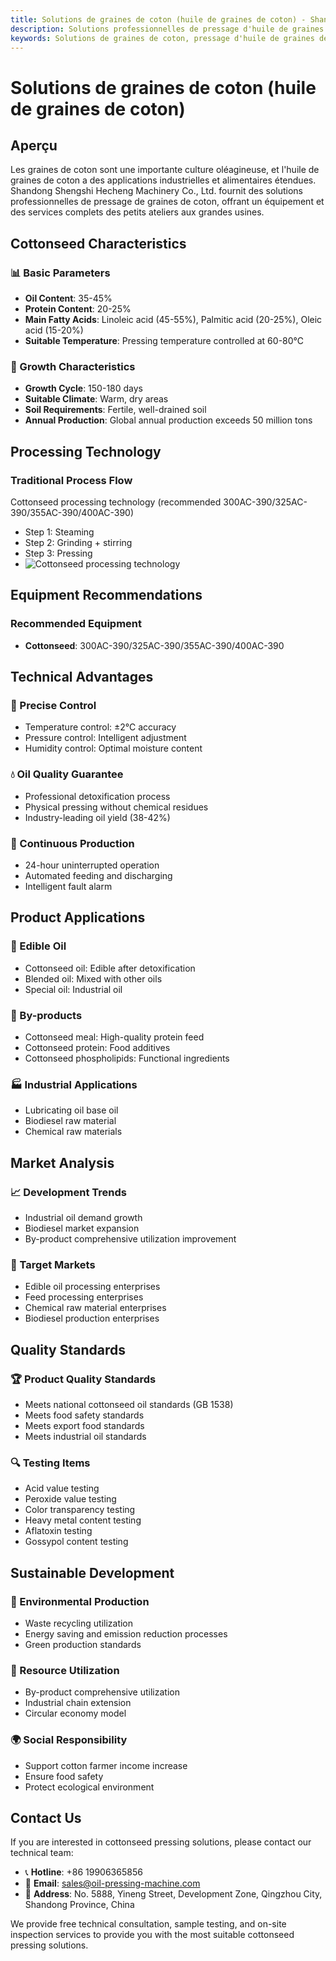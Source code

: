 ```yaml
---
title: Solutions de graines de coton (huile de graines de coton) - Shandong Shengshi Hecheng Machinery Co., Ltd.
description: Solutions professionnelles de pressage d'huile de graines de coton, fournissant des équipements et services techniques de transformation d'huile de graines de coton, teneur en huile 35-45%, utilisant un processus de pressage approprié avec détoxication professionnelle, répondant aux besoins différents des petits ateliers aux grandes usines.
keywords: Solutions de graines de coton, pressage d'huile de graines de coton, équipement de transformation de graines de coton, ligne de production d'huile de graines de coton, presse à huile de graines de coton, extraction d'huile de graines de coton, transformation de graines oléagineuses de graines de coton, équipement de pressage d'huile de graines de coton, équipement de production d'huile de graines de coton, usine de transformation d'huile de graines de coton
---
```


# Solutions de graines de coton (huile de graines de coton)

## Aperçu

Les graines de coton sont une importante culture oléagineuse, et l'huile de graines de coton a des applications industrielles et alimentaires étendues. Shandong Shengshi Hecheng Machinery Co., Ltd. fournit des solutions professionnelles de pressage de graines de coton, offrant un équipement et des services complets des petits ateliers aux grandes usines.

## Cottonseed Characteristics

### 📊 Basic Parameters
- **Oil Content**: 35-45%
- **Protein Content**: 20-25%
- **Main Fatty Acids**: Linoleic acid (45-55%), Palmitic acid (20-25%), Oleic acid (15-20%)
- **Suitable Temperature**: Pressing temperature controlled at 60-80℃

### 🌱 Growth Characteristics
- **Growth Cycle**: 150-180 days
- **Suitable Climate**: Warm, dry areas
- **Soil Requirements**: Fertile, well-drained soil
- **Annual Production**: Global annual production exceeds 50 million tons

## Processing Technology

### Traditional Process Flow
Cottonseed processing technology (recommended 300AC-390/325AC-390/355AC-390/400AC-390)
+ Step 1: Steaming
+ Step 2: Grinding + stirring
+ Step 3: Pressing
+ ![Cottonseed processing technology](/images/棉籽热榨工艺.png)

## Equipment Recommendations

### Recommended Equipment
- **Cottonseed**: 300AC-390/325AC-390/355AC-390/400AC-390

## Technical Advantages

### 🎯 Precise Control
- Temperature control: ±2℃ accuracy
- Pressure control: Intelligent adjustment
- Humidity control: Optimal moisture content

### 💧 Oil Quality Guarantee
- Professional detoxification process
- Physical pressing without chemical residues
- Industry-leading oil yield (38-42%)

### 🔄 Continuous Production
- 24-hour uninterrupted operation
- Automated feeding and discharging
- Intelligent fault alarm

## Product Applications

### 🍳 Edible Oil
- Cottonseed oil: Edible after detoxification
- Blended oil: Mixed with other oils
- Special oil: Industrial oil

### 🥛 By-products
- Cottonseed meal: High-quality protein feed
- Cottonseed protein: Food additives
- Cottonseed phospholipids: Functional ingredients

### 🏭 Industrial Applications
- Lubricating oil base oil
- Biodiesel raw material
- Chemical raw materials

## Market Analysis

### 📈 Development Trends
- Industrial oil demand growth
- Biodiesel market expansion
- By-product comprehensive utilization improvement

### 🎯 Target Markets
- Edible oil processing enterprises
- Feed processing enterprises
- Chemical raw material enterprises
- Biodiesel production enterprises

## Quality Standards

### 🏆 Product Quality Standards
- Meets national cottonseed oil standards (GB 1538)
- Meets food safety standards
- Meets export food standards
- Meets industrial oil standards

### 🔍 Testing Items
- Acid value testing
- Peroxide value testing
- Color transparency testing
- Heavy metal content testing
- Aflatoxin testing
- Gossypol content testing

## Sustainable Development

### 🌱 Environmental Production
- Waste recycling utilization
- Energy saving and emission reduction processes
- Green production standards

### 🔄 Resource Utilization
- By-product comprehensive utilization
- Industrial chain extension
- Circular economy model

### 🌍 Social Responsibility
- Support cotton farmer income increase
- Ensure food safety
- Protect ecological environment

## Contact Us

If you are interested in cottonseed pressing solutions, please contact our technical team:

- 📞 **Hotline**: +86 19906365856
- 📧 **Email**: sales@oil-pressing-machine.com
- 📍 **Address**: No. 5888, Yineng Street, Development Zone, Qingzhou City, Shandong Province, China

We provide free technical consultation, sample testing, and on-site inspection services to provide you with the most suitable cottonseed pressing solutions.